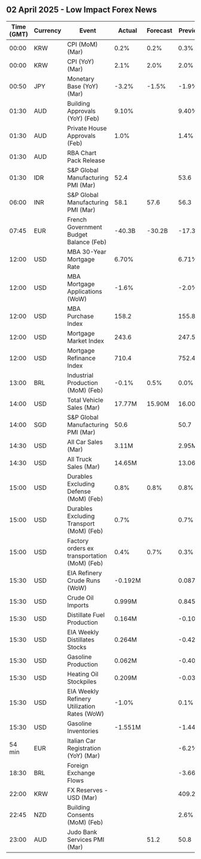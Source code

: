 ## 02 April 2025 - Low Impact Forex News

| Time (GMT) | Currency | Event | Actual | Forecast | Previous |
|------|----------|-------|--------|----------|----------|
| 00:00 | KRW | CPI (MoM) (Mar) | 0.2% | 0.2% | 0.3% |
| 00:00 | KRW | CPI (YoY) (Mar) | 2.1% | 2.0% | 2.0% |
| 00:50 | JPY | Monetary Base (YoY) (Mar) | -3.2% | -1.5% | -1.9% |
| 01:30 | AUD | Building Approvals (YoY) (Feb) | 9.10% |  | 9.40% |
| 01:30 | AUD | Private House Approvals (Feb) | 1.0% |  | 1.4% |
| 01:30 | AUD | RBA Chart Pack Release |  |  |  |
| 01:30 | IDR | S&P Global Manufacturing PMI (Mar) | 52.4 |  | 53.6 |
| 06:00 | INR | S&P Global Manufacturing PMI (Mar) | 58.1 | 57.6 | 56.3 |
| 07:45 | EUR | French Government Budget Balance (Feb) | -40.3B | -30.2B | -17.3B |
| 12:00 | USD | MBA 30-Year Mortgage Rate | 6.70% |  | 6.71% |
| 12:00 | USD | MBA Mortgage Applications (WoW) | -1.6% |  | -2.0% |
| 12:00 | USD | MBA Purchase Index | 158.2 |  | 155.8 |
| 12:00 | USD | Mortgage Market Index | 243.6 |  | 247.5 |
| 12:00 | USD | Mortgage Refinance Index | 710.4 |  | 752.4 |
| 13:00 | BRL | Industrial Production (MoM) (Feb) | -0.1% | 0.5% | 0.0% |
| 14:00 | USD | Total Vehicle Sales (Mar) | 17.77M | 15.90M | 16.00M |
| 14:00 | SGD | S&P Global Manufacturing PMI (Mar) | 50.6 |  | 50.7 |
| 14:30 | USD | All Car Sales (Mar) | 3.11M |  | 2.95M |
| 14:30 | USD | All Truck Sales (Mar) | 14.65M |  | 13.06M |
| 15:00 | USD | Durables Excluding Defense (MoM) (Feb) | 0.8% | 0.8% | 0.8% |
| 15:00 | USD | Durables Excluding Transport (MoM) (Feb) | 0.7% |  | 0.7% |
| 15:00 | USD | Factory orders ex transportation (MoM) (Feb) | 0.4% | 0.7% | 0.3% |
| 15:30 | USD | EIA Refinery Crude Runs (WoW) | -0.192M |  | 0.087M |
| 15:30 | USD | Crude Oil Imports | 0.999M |  | 0.845M |
| 15:30 | USD | Distillate Fuel Production | 0.164M |  | -0.100M |
| 15:30 | USD | EIA Weekly Distillates Stocks | 0.264M |  | -0.421M |
| 15:30 | USD | Gasoline Production | 0.062M |  | -0.401M |
| 15:30 | USD | Heating Oil Stockpiles | 0.209M |  | -0.035M |
| 15:30 | USD | EIA Weekly Refinery Utilization Rates (WoW) | -1.0% |  | 0.1% |
| 15:30 | USD | Gasoline Inventories | -1.551M |  | -1.446M |
| 54 min | EUR | Italian Car Registration (YoY) (Mar) |  |  | -6.2% |
| 18:30 | BRL | Foreign Exchange Flows |  |  | -3.664B |
| 22:00 | KRW | FX Reserves - USD (Mar) |  |  | 409.20B |
| 22:45 | NZD | Building Consents (MoM) (Feb) |  |  | 2.6% |
| 23:00 | AUD | Judo Bank Services PMI (Mar) |  | 51.2 | 50.8 |
